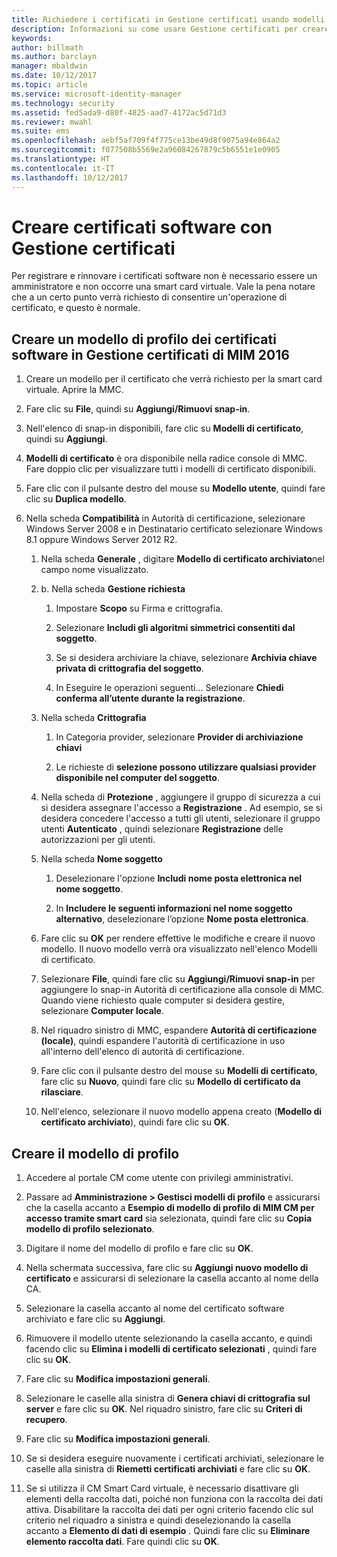 ```yaml
---
title: Richiedere i certificati in Gestione certificati usando modelli | Documentazione Microsoft
description: Informazioni su come usare Gestione certificati per creare e rinnovare certificati software con i modelli di profilo.
keywords: 
author: billmath
ms.author: barclayn
manager: mbaldwin
ms.date: 10/12/2017
ms.topic: article
ms.service: microsoft-identity-manager
ms.technology: security
ms.assetid: fed5ada9-d80f-4825-aad7-4172ac5d71d3
ms.reviewer: mwahl
ms.suite: ems
ms.openlocfilehash: aebf5af709f4f775ce13be49d8f9075a94e864a2
ms.sourcegitcommit: f077508b5569e2a96084267879c5b6551e1e0905
ms.translationtype: HT
ms.contentlocale: it-IT
ms.lasthandoff: 10/12/2017
---
```

# <a name="create-software-certificates-with-certificate-manager"></a>Creare certificati software con Gestione certificati
Per registrare e rinnovare i certificati software non è necessario essere un amministratore e non occorre una smart card virtuale. Vale la pena notare che a un certo punto verrà richiesto di consentire un'operazione di certificato, e questo è normale.

## <a name="create-a-software-certificate-profile-template-in-mim-2016-certificate-manager"></a>Creare un modello di profilo dei certificati software in Gestione certificati di MIM 2016

1.  Creare un modello per il certificato che verrà richiesto per la smart card virtuale. Aprire la MMC.

2.  Fare clic su **File**, quindi su **Aggiungi/Rimuovi snap-in**.

3.  Nell'elenco di snap-in disponibili, fare clic su **Modelli di certificato**, quindi su **Aggiungi**.

4.  **Modelli di certificato** è ora disponibile nella radice console di MMC. Fare doppio clic per visualizzare tutti i modelli di certificato disponibili.

5.  Fare clic con il pulsante destro del mouse su **Modello utente**, quindi fare clic su **Duplica modello**.

6.  Nella scheda **Compatibilità** in Autorità di certificazione, selezionare Windows Server 2008 e in Destinatario certificato selezionare Windows 8.1 oppure Windows Server 2012 R2.

    1.  Nella scheda **Generale** , digitare **Modello di certificato archiviato**nel campo nome visualizzato.

    2.  b.  Nella scheda **Gestione richiesta**

        1.  Impostare **Scopo** su Firma e crittografia.

        2.  Selezionare **Includi gli algoritmi simmetrici consentiti dal soggetto**.

        3.  Se si desidera archiviare la chiave, selezionare **Archivia chiave privata di crittografia del soggetto**.

        4.  In Eseguire le operazioni seguenti... Selezionare **Chiedi conferma all’utente durante la registrazione**.

    3.  Nella scheda **Crittografia**

        1.  In Categoria provider, selezionare **Provider di archiviazione chiavi**

        2.  Le richieste di **selezione possono utilizzare qualsiasi provider disponibile nel computer del soggetto**.

    4.  Nella scheda di **Protezione** , aggiungere il gruppo di sicurezza a cui si desidera assegnare l'accesso a **Registrazione** . Ad esempio, se si desidera concedere l'accesso a tutti gli utenti, selezionare il gruppo utenti **Autenticato** , quindi selezionare **Registrazione** delle autorizzazioni per gli utenti.

    5.  Nella scheda **Nome soggetto**

        1.  Deselezionare l'opzione **Includi nome posta elettronica nel nome soggetto**.

        2.  In **Includere le seguenti informazioni nel nome soggetto alternativo**, deselezionare l’opzione **Nome posta elettronica**.

    6.  Fare clic su **OK** per rendere effettive le modifiche e creare il nuovo modello. Il nuovo modello verrà ora visualizzato nell'elenco Modelli di certificato.

    7.  Selezionare **File**, quindi fare clic su **Aggiungi/Rimuovi snap-in** per aggiungere lo snap-in Autorità di certificazione alla console di MMC. Quando viene richiesto quale computer si desidera gestire, selezionare **Computer locale**.

    8.  Nel riquadro sinistro di MMC, espandere **Autorità di certificazione (locale)**, quindi espandere l'autorità di certificazione in uso all'interno dell'elenco di autorità di certificazione.

    9. Fare clic con il pulsante destro del mouse su **Modelli di certificato**, fare clic su **Nuovo**, quindi fare clic su **Modello di certificato da rilasciare**.

    10. Nell'elenco, selezionare il nuovo modello appena creato (**Modello di certificato archiviato**), quindi fare clic su **OK**.

## <a name="create-the-profile-template"></a>Creare il modello di profilo

1.  Accedere al portale CM come utente con privilegi amministrativi.

2.  Passare ad **Amministrazione &gt; Gestisci modelli di profilo** e assicurarsi che la casella accanto a **Esempio di modello di profilo di MIM CM per accesso tramite smart card** sia selezionata, quindi fare clic su **Copia modello di profilo selezionato**.

3.  Digitare il nome del modello di profilo e fare clic su **OK**.

4.  Nella schermata successiva, fare clic su **Aggiungi nuovo modello di certificato** e assicurarsi di selezionare la casella accanto al nome della CA.

5.  Selezionare la casella accanto al nome del certificato software archiviato e fare clic su **Aggiungi**.

6.  Rimuovere il modello utente selezionando la casella accanto, e quindi facendo clic su **Elimina i modelli di certificato selezionati** , quindi fare clic su **OK**.

7.  Fare clic su **Modifica impostazioni generali**.

8.  Selezionare le caselle alla sinistra di **Genera chiavi di crittografia sul server** e fare clic su **OK**. Nel riquadro sinistro, fare clic su **Criteri di recupero**.

9. Fare clic su **Modifica impostazioni generali**.

10. Se si desidera eseguire nuovamente i certificati archiviati, selezionare le caselle alla sinistra di **Riemetti certificati archiviati** e fare clic su **OK**.

11. Se si utilizza il CM Smart Card virtuale, è necessario disattivare gli elementi della raccolta dati, poiché non funziona con la raccolta dei dati attiva. Disabilitare la raccolta dei dati per ogni criterio facendo clic sul criterio nel riquadro a sinistra e quindi deselezionando la casella accanto a **Elemento di dati di esempio** . Quindi fare clic su **Eliminare elemento raccolta dati**. Fare quindi clic su **OK**.
